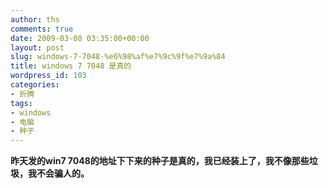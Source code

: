 ```yaml
---
author: ths
comments: true
date: 2009-03-08 03:35:00+00:00
layout: post
slug: windows-7-7048-%e6%98%af%e7%9c%9f%e7%9a%84
title: windows 7 7048 是真的
wordpress_id: 103
categories:
- 折腾
tags:
- windows
- 电脑
- 种子
---
```


**昨天发的win7 7048的地址下下来的种子是真的，我已经装上了，我不像那些垃圾，我不会骗人的。**




